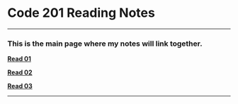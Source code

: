# Code 201 Reading Notes

---

### This is the main page where my notes will link together. ###

[**Read 01**](https://rizo85.github.io/reading-notes/class-01)

[**Read 02**](https://rizo85.github.io/reading-notes/class-02)

[**Read 03**](https://rizo85.github.io/reading-notes/class-03)

---



